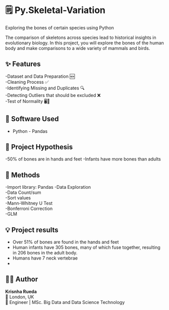 # 🗒️ Py.Skeletal-Variation

Exploring the bones of certain species using Python

The comparison of skeletons across species lead to historical insights in evolutionary biology. In this project, you will explore the bones of the human body and make comparisons to a wide variety of mammals and birds. 

## ✨ Features
-Dataset and Data Preparation 🆕<br/> 
-Cleaning Process ✅<br/> 
-Identifying Missing and Duplicates 🔍 <br/> 
-Detecting Outliers that should be excluded ❌<br/> 
-Test of Normality 🖥️📱<br/> 

## 🧠 Software Used
- Python - Pandas 

## 🧩 Project Hypothesis
-50% of bones are in hands and feet
-Infants have more bones than adults

## 🚀 Methods
-Import library: Pandas
-Data Exploration <br/> 
-Data Count/sum <br/> 
-Sort values <br/> 
-Mann-Whitney U Test <br/> 
-Bonferroni Correction <br/> 
-GLM <br/> 

## 💡 Project results
- Over 51% of bones are found in the hands and feet  
- Human infants have 305 bones, many of which fuse together, resulting in 206 bones in the adult body.
- Humans have 7 neck vertebrae
-   

## 👩‍💻 Author

**Krisnha Rueda**  
📍 London, UK  
💼 Engineer | MSc. Big Data and Data Science Technology 


